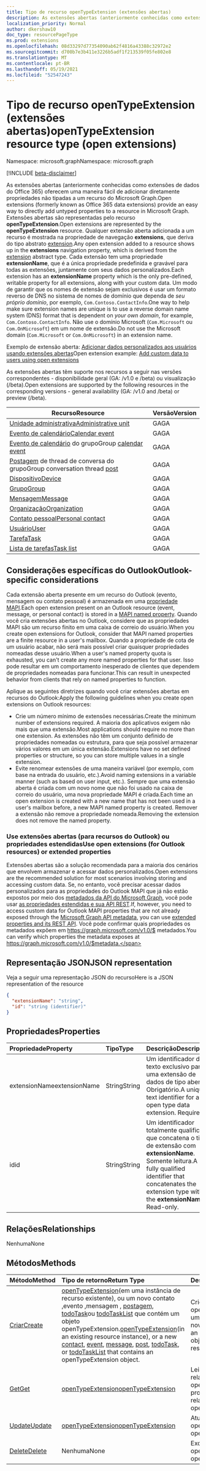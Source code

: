 ```yaml
---
title: Tipo de recurso openTypeExtension (extensões abertas)
description: As extensões abertas (anteriormente conhecidas como extensões de dados do Office 365) oferecem uma maneira fácil de adicionar diretamente propriedades não tipadas a um recurso do Microsoft Graph.
localization_priority: Normal
author: dkershaw10
doc_type: resourcePageType
ms.prod: extensions
ms.openlocfilehash: 08d33297d77354090ab62f4816a43388c32972e2
ms.sourcegitcommit: d700b7e3b411e3226b5adf1f213539f05fe802e8
ms.translationtype: MT
ms.contentlocale: pt-BR
ms.lasthandoff: 05/19/2021
ms.locfileid: "52547243"
---
```

# <a name="opentypeextension-resource-type-open-extensions"></a><span data-ttu-id="38a73-103">Tipo de recurso openTypeExtension (extensões abertas)</span><span class="sxs-lookup"><span data-stu-id="38a73-103">openTypeExtension resource type (open extensions)</span></span>

<span data-ttu-id="38a73-104">Namespace: microsoft.graph</span><span class="sxs-lookup"><span data-stu-id="38a73-104">Namespace: microsoft.graph</span></span>

[!INCLUDE [beta-disclaimer](../../includes/beta-disclaimer.md)]

<span data-ttu-id="38a73-105">As extensões abertas (anteriormente conhecidas como extensões de dados do Office 365) oferecem uma maneira fácil de adicionar diretamente propriedades não tipadas a um recurso do Microsoft Graph.</span><span class="sxs-lookup"><span data-stu-id="38a73-105">Open extensions (formerly known as Office 365 data extensions) provide an easy way to directly add untyped properties to a resource in Microsoft Graph.</span></span>
<span data-ttu-id="38a73-106">Extensões abertas são representadas pelo recurso **openTypeExtension**.</span><span class="sxs-lookup"><span data-stu-id="38a73-106">Open extensions are represented by the **openTypeExtension** resource.</span></span> <span data-ttu-id="38a73-107">Qualquer extensão aberta adicionada a um recurso é mostrada na propriedade de navegação **extensions**, que deriva do tipo abstrato [extension](extension.md).</span><span class="sxs-lookup"><span data-stu-id="38a73-107">Any open extension added to a resource shows up in the **extensions** navigation property, which is derived from the [extension](extension.md) abstract type.</span></span>  <span data-ttu-id="38a73-108">Cada extensão tem uma propriedade **extensionName**, que é a única propriedade predefinida e gravável para todas as extensões, juntamente com seus dados personalizados.</span><span class="sxs-lookup"><span data-stu-id="38a73-108">Each extension has an **extensionName** property which is the only pre-defined, writable property for all extensions, along with your custom data.</span></span> <span data-ttu-id="38a73-109">Um modo de garantir que os nomes de extensão sejam exclusivos é usar um formato reverso de DNS no sistema de nomes de domínio que dependa de _seu próprio domínio_, por exemplo, `Com.Contoso.ContactInfo`.</span><span class="sxs-lookup"><span data-stu-id="38a73-109">One way to help make sure extension names are unique is to use a reverse domain name system (DNS) format that is dependent on _your own domain_, for example, `Com.Contoso.ContactInfo`.</span></span> <span data-ttu-id="38a73-110">Não use o domínio Microsoft (`Com.Microsoft` ou `Com.OnMicrosoft`) em um nome de extensão.</span><span class="sxs-lookup"><span data-stu-id="38a73-110">Do not use the Microsoft domain (`Com.Microsoft` or `Com.OnMicrosoft`) in an extension name.</span></span>

<span data-ttu-id="38a73-111">Exemplo de extensão aberta: [Adicionar dados personalizados aos usuários usando extensões abertas](/graph/extensibility-open-users)</span><span class="sxs-lookup"><span data-stu-id="38a73-111">Open extension example: [Add custom data to users using open extensions](/graph/extensibility-open-users)</span></span>

<span data-ttu-id="38a73-112">As extensões abertas têm suporte nos recursos a seguir nas versões correspondentes - disponibilidade geral (GA: /v1.0 e /beta) ou visualização (/beta).</span><span class="sxs-lookup"><span data-stu-id="38a73-112">Open extensions are supported by the following resources in the corresponding versions - general availability (GA: /v1.0 and /beta) or preview (/beta).</span></span>

| <span data-ttu-id="38a73-113">Recurso</span><span class="sxs-lookup"><span data-stu-id="38a73-113">Resource</span></span> | <span data-ttu-id="38a73-114">Versão</span><span class="sxs-lookup"><span data-stu-id="38a73-114">Version</span></span> |
|---------------|-------|
| [<span data-ttu-id="38a73-115">Unidade administrativa</span><span class="sxs-lookup"><span data-stu-id="38a73-115">Administrative unit</span></span>](administrativeunit.md)  | <span data-ttu-id="38a73-116">GA</span><span class="sxs-lookup"><span data-stu-id="38a73-116">GA</span></span> |
| [<span data-ttu-id="38a73-117">Evento de calendário</span><span class="sxs-lookup"><span data-stu-id="38a73-117">Calendar event</span></span>](event.md) | <span data-ttu-id="38a73-118">GA</span><span class="sxs-lookup"><span data-stu-id="38a73-118">GA</span></span> |
| <span data-ttu-id="38a73-119">[Evento de calendário](event.md) do grupo</span><span class="sxs-lookup"><span data-stu-id="38a73-119">Group [calendar event](event.md)</span></span> | <span data-ttu-id="38a73-120">GA</span><span class="sxs-lookup"><span data-stu-id="38a73-120">GA</span></span> |
| <span data-ttu-id="38a73-121">[Postagem](post.md) de thread de conversa do grupo</span><span class="sxs-lookup"><span data-stu-id="38a73-121">Group conversation thread [post](post.md)</span></span> | <span data-ttu-id="38a73-122">GA</span><span class="sxs-lookup"><span data-stu-id="38a73-122">GA</span></span> |
| [<span data-ttu-id="38a73-123">Dispositivo</span><span class="sxs-lookup"><span data-stu-id="38a73-123">Device</span></span>](device.md) | <span data-ttu-id="38a73-124">GA</span><span class="sxs-lookup"><span data-stu-id="38a73-124">GA</span></span> |
| [<span data-ttu-id="38a73-125">Grupo</span><span class="sxs-lookup"><span data-stu-id="38a73-125">Group</span></span>](group.md) | <span data-ttu-id="38a73-126">GA</span><span class="sxs-lookup"><span data-stu-id="38a73-126">GA</span></span> |
| [<span data-ttu-id="38a73-127">Mensagem</span><span class="sxs-lookup"><span data-stu-id="38a73-127">Message</span></span>](message.md) | <span data-ttu-id="38a73-128">GA</span><span class="sxs-lookup"><span data-stu-id="38a73-128">GA</span></span> |
| [<span data-ttu-id="38a73-129">Organização</span><span class="sxs-lookup"><span data-stu-id="38a73-129">Organization</span></span>](organization.md) | <span data-ttu-id="38a73-130">GA</span><span class="sxs-lookup"><span data-stu-id="38a73-130">GA</span></span> |
| [<span data-ttu-id="38a73-131">Contato pessoal</span><span class="sxs-lookup"><span data-stu-id="38a73-131">Personal contact</span></span>](contact.md) | <span data-ttu-id="38a73-132">GA</span><span class="sxs-lookup"><span data-stu-id="38a73-132">GA</span></span> |
| [<span data-ttu-id="38a73-133">Usuário</span><span class="sxs-lookup"><span data-stu-id="38a73-133">User</span></span>](user.md) | <span data-ttu-id="38a73-134">GA</span><span class="sxs-lookup"><span data-stu-id="38a73-134">GA</span></span> |
| [<span data-ttu-id="38a73-135">Tarefa</span><span class="sxs-lookup"><span data-stu-id="38a73-135">Task</span></span>](todotask.md)  | <span data-ttu-id="38a73-136">GA</span><span class="sxs-lookup"><span data-stu-id="38a73-136">GA</span></span> |
| [<span data-ttu-id="38a73-137">Lista de tarefas</span><span class="sxs-lookup"><span data-stu-id="38a73-137">Task list</span></span>](todotasklist.md)  | <span data-ttu-id="38a73-138">GA</span><span class="sxs-lookup"><span data-stu-id="38a73-138">GA</span></span> |

## <a name="outlook-specific-considerations"></a><span data-ttu-id="38a73-139">Considerações específicas do Outlook</span><span class="sxs-lookup"><span data-stu-id="38a73-139">Outlook-specific considerations</span></span>

<span data-ttu-id="38a73-140">Cada extensão aberta presente em um recurso do Outlook (evento, mensagem ou contato pessoal) é armazenada em uma [propriedade MAPI](/office/client-developer/outlook/mapi/mapi-named-properties).</span><span class="sxs-lookup"><span data-stu-id="38a73-140">Each open extension present on an Outlook resource (event, message, or personal contact) is stored in a [MAPI named property](/office/client-developer/outlook/mapi/mapi-named-properties).</span></span> <span data-ttu-id="38a73-141">Quando você cria extensões abertas no Outlook, considere que as propriedades MAPI são um recurso finito em uma caixa de correio do usuário.</span><span class="sxs-lookup"><span data-stu-id="38a73-141">When you create open extensions for Outlook, consider that MAPI named properties are a finite resource in a user's mailbox.</span></span> <span data-ttu-id="38a73-142">Quando a propriedade de cota de um usuário acabar, não será mais possível criar quaisquer propriedades nomeadas desse usuário.</span><span class="sxs-lookup"><span data-stu-id="38a73-142">When a user's named property quota is exhausted, you can't create any more named properties for that user.</span></span> <span data-ttu-id="38a73-143">Isso pode resultar em um comportamento inesperado de clientes que dependem de propriedades nomeadas para funcionar.</span><span class="sxs-lookup"><span data-stu-id="38a73-143">This can result in unexpected behavior from clients that rely on named properties to function.</span></span>

<span data-ttu-id="38a73-144">Aplique as seguintes diretrizes quando você criar extensões abertas em recursos do Outlook:</span><span class="sxs-lookup"><span data-stu-id="38a73-144">Apply the following guidelines when you create open extensions on Outlook resources:</span></span>

- <span data-ttu-id="38a73-145">Crie um número mínimo de extensões necessárias.</span><span class="sxs-lookup"><span data-stu-id="38a73-145">Create the minimum number of extensions required.</span></span> <span data-ttu-id="38a73-146">A maioria dos aplicativos exigem não mais que uma extensão.</span><span class="sxs-lookup"><span data-stu-id="38a73-146">Most applications should require no more than one extension.</span></span> <span data-ttu-id="38a73-147">As extensões não têm um conjunto definido de propriedades nomeadas ou estrutura, para que seja possível armazenar vários valores em um única extensão.</span><span class="sxs-lookup"><span data-stu-id="38a73-147">Extensions have no set defined properties or structure, so you can store multiple values in a single extension.</span></span>
- <span data-ttu-id="38a73-148">Evite renomear extensões de uma maneira variável (por exemplo, com base na entrada do usuário, etc.).</span><span class="sxs-lookup"><span data-stu-id="38a73-148">Avoid naming extensions in a variable manner (such as based on user input, etc.).</span></span> <span data-ttu-id="38a73-149">Sempre que uma extensão aberta é criada com um novo nome que não foi usado na caixa de correio do usuário, uma nova propriedade MAPI é criada.</span><span class="sxs-lookup"><span data-stu-id="38a73-149">Each time an open extension is created with a new name that has not been used in a user's mailbox before, a new MAPI named property is created.</span></span> <span data-ttu-id="38a73-150">Remover a extensão não remove a propriedade nomeada.</span><span class="sxs-lookup"><span data-stu-id="38a73-150">Removing the extension does not remove the named property.</span></span>

### <a name="use-open-extensions-for-outlook-resources-or-extended-properties"></a><span data-ttu-id="38a73-151">Use extensões abertas (para recursos do Outlook) ou propriedades estendidas</span><span class="sxs-lookup"><span data-stu-id="38a73-151">Use open extensions (for Outlook resources) or extended properties</span></span>

<span data-ttu-id="38a73-152">Extensões abertas são a solução recomendada para a maioria dos cenários que envolvem armazenar e acessar dados personalizados.</span><span class="sxs-lookup"><span data-stu-id="38a73-152">Open extensions are the recommended solution for most scenarios involving storing and accessing custom data.</span></span> <span data-ttu-id="38a73-153">Se, no entanto, você precisar acessar dados personalizados para as propriedades do Outlook MAPI que já não estão expostos por meio dos [metadados da API do Microsoft Graph](/graph/traverse-the-graph#microsoft-graph-api-metadata), você pode usar [as propriedades estendidas e sua API REST](extended-properties-overview.md).</span><span class="sxs-lookup"><span data-stu-id="38a73-153">If, however, you need to access custom data for Outlook MAPI properties that are not already exposed through the [Microsoft Graph API metadata](/graph/traverse-the-graph#microsoft-graph-api-metadata), you can use [extended properties and its REST API](extended-properties-overview.md).</span></span> <span data-ttu-id="38a73-154">Você pode confirmar quais propriedades os metadados expõem em https://graph.microsoft.com/v1.0/$ metadados.</span><span class="sxs-lookup"><span data-stu-id="38a73-154">You can verify which properties the metadata exposes at https://graph.microsoft.com/v1.0/$metadata.</span></span>

## <a name="json-representation"></a><span data-ttu-id="38a73-155">Representação JSON</span><span class="sxs-lookup"><span data-stu-id="38a73-155">JSON representation</span></span>

<span data-ttu-id="38a73-156">Veja a seguir uma representação JSON do recurso</span><span class="sxs-lookup"><span data-stu-id="38a73-156">Here is a JSON representation of the resource</span></span>

<!-- {
  "blockType": "resource",
  "optionalProperties": [

  ],
  "@odata.type": "microsoft.graph.openTypeExtension"
}-->

```json
{
  "extensionName": "string",
  "id": "string (identifier)"
}
```

## <a name="properties"></a><span data-ttu-id="38a73-157">Propriedades</span><span class="sxs-lookup"><span data-stu-id="38a73-157">Properties</span></span>

| <span data-ttu-id="38a73-158">Propriedade</span><span class="sxs-lookup"><span data-stu-id="38a73-158">Property</span></span> | <span data-ttu-id="38a73-159">Tipo</span><span class="sxs-lookup"><span data-stu-id="38a73-159">Type</span></span> | <span data-ttu-id="38a73-160">Descrição</span><span class="sxs-lookup"><span data-stu-id="38a73-160">Description</span></span> |
|:---------------|:--------|:----------|
|<span data-ttu-id="38a73-161">extensionName</span><span class="sxs-lookup"><span data-stu-id="38a73-161">extensionName</span></span>|<span data-ttu-id="38a73-162">String</span><span class="sxs-lookup"><span data-stu-id="38a73-162">String</span></span>|<span data-ttu-id="38a73-p106">Um identificador de texto exclusivo para uma extensão de dados de tipo aberto. Obrigatório.</span><span class="sxs-lookup"><span data-stu-id="38a73-p106">A unique text identifier for an open type data extension. Required.</span></span>|
|<span data-ttu-id="38a73-165">id</span><span class="sxs-lookup"><span data-stu-id="38a73-165">id</span></span>|<span data-ttu-id="38a73-166">String</span><span class="sxs-lookup"><span data-stu-id="38a73-166">String</span></span>| <span data-ttu-id="38a73-p107">Um identificador totalmente qualificado que concatena o tipo de extensão com **extensionName**. Somente leitura.</span><span class="sxs-lookup"><span data-stu-id="38a73-p107">A fully qualified identifier that concatenates the extension type with the **extensionName**. Read-only.</span></span>|

## <a name="relationships"></a><span data-ttu-id="38a73-169">Relações</span><span class="sxs-lookup"><span data-stu-id="38a73-169">Relationships</span></span>

<span data-ttu-id="38a73-170">Nenhuma</span><span class="sxs-lookup"><span data-stu-id="38a73-170">None</span></span>

## <a name="methods"></a><span data-ttu-id="38a73-171">Métodos</span><span class="sxs-lookup"><span data-stu-id="38a73-171">Methods</span></span>

| <span data-ttu-id="38a73-172">Método</span><span class="sxs-lookup"><span data-stu-id="38a73-172">Method</span></span> | <span data-ttu-id="38a73-173">Tipo de retorno</span><span class="sxs-lookup"><span data-stu-id="38a73-173">Return Type</span></span> | <span data-ttu-id="38a73-174">Descrição</span><span class="sxs-lookup"><span data-stu-id="38a73-174">Description</span></span> |
|:---------------|:--------|:----------|
|[<span data-ttu-id="38a73-175">Criar</span><span class="sxs-lookup"><span data-stu-id="38a73-175">Create</span></span>](../api/opentypeextension-post-opentypeextension.md) | <span data-ttu-id="38a73-176">[openTypeExtension](opentypeextension.md)(em uma instância de recurso existente), ou um novo contato [,](contact.md)evento [,](event.md)mensagem [,](message.md) [postagem,](post.md) [todoTask](todotask.md)ou [todoTaskList](todotasklist.md) que contém um objeto openTypeExtension.</span><span class="sxs-lookup"><span data-stu-id="38a73-176">[openTypeExtension](opentypeextension.md)(in an existing resource instance), or a new [contact](contact.md), [event](event.md), [message](message.md), [post](post.md), [todoTask](todotask.md), or [todoTaskList](todotasklist.md) that contains an openTypeExtension object.</span></span> | <span data-ttu-id="38a73-177">Crie um objeto openTypeExtension em uma instância de recurso nova ou existente.</span><span class="sxs-lookup"><span data-stu-id="38a73-177">Create an openTypeExtension object in an existing or new resource instance.</span></span>|
|[<span data-ttu-id="38a73-178">Get</span><span class="sxs-lookup"><span data-stu-id="38a73-178">Get</span></span>](../api/opentypeextension-get.md) | [<span data-ttu-id="38a73-179">openTypeExtension</span><span class="sxs-lookup"><span data-stu-id="38a73-179">openTypeExtension</span></span>](opentypeextension.md) |<span data-ttu-id="38a73-180">Leia propriedades e relações do objeto openTypeExtension.</span><span class="sxs-lookup"><span data-stu-id="38a73-180">Read properties and relationships of openTypeExtension object.</span></span>|
|[<span data-ttu-id="38a73-181">Update</span><span class="sxs-lookup"><span data-stu-id="38a73-181">Update</span></span>](../api/opentypeextension-update.md) | [<span data-ttu-id="38a73-182">openTypeExtension</span><span class="sxs-lookup"><span data-stu-id="38a73-182">openTypeExtension</span></span>](opentypeextension.md) |<span data-ttu-id="38a73-183">Atualize o objeto openTypeExtension.</span><span class="sxs-lookup"><span data-stu-id="38a73-183">Update openTypeExtension object.</span></span> |
|[<span data-ttu-id="38a73-184">Delete</span><span class="sxs-lookup"><span data-stu-id="38a73-184">Delete</span></span>](../api/opentypeextension-delete.md) | <span data-ttu-id="38a73-185">Nenhuma</span><span class="sxs-lookup"><span data-stu-id="38a73-185">None</span></span> |<span data-ttu-id="38a73-186">Exclua um objeto openTypeExtension.</span><span class="sxs-lookup"><span data-stu-id="38a73-186">Delete openTypeExtension object.</span></span> |

<!-- uuid: 8fcb5dbc-d5aa-4681-8e31-b001d5168d79
2015-10-25 14:57:30 UTC -->
<!--
{
  "type": "#page.annotation",
  "description": "openTypeExtension resource",
  "keywords": "",
  "section": "documentation",
  "tocPath": "",
  "suppressions": []
}
-->
